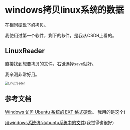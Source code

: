 # windows拷贝linux系统的数据

在相同硬盘下的拷贝。

我使用过第一个软件，剩下的软件，是我从CSDN上看的。

## LinuxReader

直接找到想要拷贝的文件，右键选择`save`就好。

我亲测非常好用。

<img src="https://s2.loli.net/2024/03/30/qovZlP7U6skJghw.png" alt="Linuxreader" style="zoom: 67%;" />

## 参考文档

[Windows 访问 Ubuntu 系统的 EXT 格式硬盘](http://t.csdnimg.cn/ZFwcy)。(我用的是这个)

[用windows系统访问ubuntu系统中的文件](http://t.csdnimg.cn/srwzs)(我觉得也很好)
